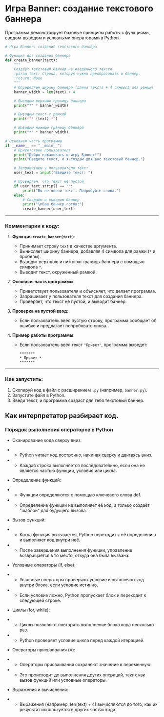 
# Игра Banner: создание текстового баннера

Программа демонстрирует базовые принципы работы с функциями, вводом-выводом и условными операторами в Python. 


```python
# Игра Banner: создание текстового баннера

# Функция для создания баннера
def create_banner(text):
    """
    Создаёт текстовый баннер из введённого текста.
    :param text: Строка, которую нужно преобразовать в баннер.
    :return: None
    """
    # Определяем ширину баннера (длина текста + 4 символа для рамки)
    banner_width = len(text) + 4

    # Выводим верхнюю границу баннера
    print("*" * banner_width)

    # Выводим текст с рамкой
    print(f"* {text} *")

    # Выводим нижнюю границу баннера
    print("*" * banner_width)

# Основная часть программы
if __name__ == "__main__":
    # Приветствие пользователя
    print("Добро пожаловать в игру Banner!")
    print("Введите текст, и я создам для вас текстовый баннер.")

    # Запрашиваем у пользователя текст
    user_text = input("Введите текст: ")

    # Проверяем, что текст не пустой
    if user_text.strip() == "":
        print("Вы не ввели текст. Попробуйте снова.")
    else:
        # Создаём и выводим баннер
        print("\nВаш баннер готов:")
        create_banner(user_text)
```

---

### **Комментарии к коду:**

1. **Функция `create_banner(text)`**:
   - Принимает строку `text` в качестве аргумента.
   - Вычисляет ширину баннера, добавляя 4 символа для рамки (`*` и пробелы).
   - Выводит верхнюю и нижнюю границы баннера с помощью символа `*`.
   - Выводит текст, окружённый рамкой.

2. **Основная часть программы**:
   - Приветствует пользователя и объясняет, что делает программа.
   - Запрашивает у пользователя текст для создания баннера.
   - Проверяет, что текст не пустой, и выводит баннер.

3. **Проверка на пустой ввод**:
   - Если пользователь ввёл пустую строку, программа сообщает об ошибке и предлагает попробовать снова.

4. **Пример работы программы**:
   - Если пользователь ввёл текст `"Привет"`, программа выведет:
     ```
     *******
     * Привет *
     *******
     ```

---

### **Как запустить:**
1. Скопируй код в файл с расширением `.py` (например, `banner.py`).
2. Запустите файл в Python.
3. Введи текст, и программа создаст для тебя текстовый баннер.


## Как интерпретатор разбирает код.

### Порядок выполнения операторов в Python
- Сканирование кода сверху вниз:

- - Python читает код построчно, начиная сверху и двигаясь вниз.

- - Каждая строка выполняется последовательно, если она не является частью функции, условия или цикла.

- Определение функций:

- - Функции определяются с помощью ключевого слова def.

- - Определение функции не выполняет её код, а только создаёт "шаблон" для будущего вызова.

- Вызов функций:

- - Когда функция вызывается, Python переходит к её определению и выполняет код внутри неё.

- - После завершения выполнения функции, управление возвращается в то место, откуда она была вызвана.

- Условные операторы (if, else):

- - Условные операторы проверяют условие и выполняют код внутри блока, если условие истинно.

- - Если условие ложно, Python пропускает блок и переходит к следующей строке.

- Циклы (for, while):

- - Циклы позволяют повторять выполнение блока кода несколько раз.

- - Python проверяет условие цикла перед каждой итерацией.

- Операторы присваивания (=):

- - Операторы присваивания сохраняют значение в переменную.

- - Это происходит до выполнения других операций, таких как вызов функций или условные операторы.

- Выражения и вычисления:

- - Выражения (например, len(text) + 4) вычисляются до того, как их результат используется в других частях кода.